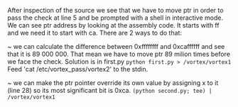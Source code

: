 After inspection of the source we see that we have to move ptr in order to pass the check at line 5 and be prompted with a shell in interactive mode. We can see ptr address by looking at the assembly code. It starts with ff and we need it to start with ca. There are 2 ways to do that:

   ~ we can calculate the difference between 0xffffffff and 0xcaffffff and see that it is 89 000 000. That mean we have to move ptr 89 milion times before we face the check. Solution is in first.py
	`python first.py > /vortex/vortex1`
Feed 'cat /etc/vortex_pass/vortex2' to the stdin.

   ~ we can make the ptr pointer override its own value by assigning x to it (line 28) so its most significant bit is 0xca. 
	`(python second.py; tee) | /vortex/vortex1`

